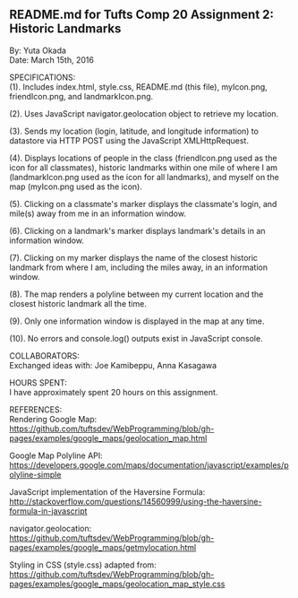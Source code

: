## README.md for Tufts Comp 20 Assignment 2: Historic Landmarks
By: Yuta Okada <br/>
Date: March 15th, 2016 <br/>


SPECIFICATIONS: <br/>
(1). Includes index.html, style.css, README.md (this file), myIcon.png, friendIcon.png, and landmarkIcon.png.

(2). Uses JavaScript navigator.geolocation object to retrieve my location.

(3). Sends my location (login, latitude, and longitude information) to datastore via HTTP POST using the JavaScript XMLHttpRequest.

(4). Displays locations of people in the class (friendIcon.png used as the icon for all classmates),  historic landmarks within one mile of where I am (landmarkIcon.png used as the icon for all landmarks), and myself on the map (myIcon.png used as the icon).

(5). Clicking on a classmate's marker displays the classmate's login, and mile(s) away from me in an information window.

(6). Clicking on a landmark's marker displays landmark's details in an information window.

(7). Clicking on my marker displays the name of the closest historic landmark from where I am, including the miles away, in an information window.

(8). The map renders a polyline between my current location and the closest historic landmark all the time.

(9). Only one information window is displayed in the map at any time.

(10). No errors and console.log() outputs exist in JavaScript console.


COLLABORATORS: <br/>
Exchanged ideas with: Joe Kamibeppu, Anna Kasagawa


HOURS SPENT: <br/>
I have approximately spent 20 hours on this assignment.


REFERENCES: <br/>
Rendering Google Map: https://github.com/tuftsdev/WebProgramming/blob/gh-pages/examples/google_maps/geolocation_map.html

Google Map Polyline API: https://developers.google.com/maps/documentation/javascript/examples/polyline-simple

JavaScript implementation of the Haversine Formula:
http://stackoverflow.com/questions/14560999/using-the-haversine-formula-in-javascript

navigator.geolocation: https://github.com/tuftsdev/WebProgramming/blob/gh-pages/examples/google_maps/getmylocation.html

Styling in CSS (style.css) adapted from: https://github.com/tuftsdev/WebProgramming/blob/gh-pages/examples/google_maps/geolocation_map_style.css